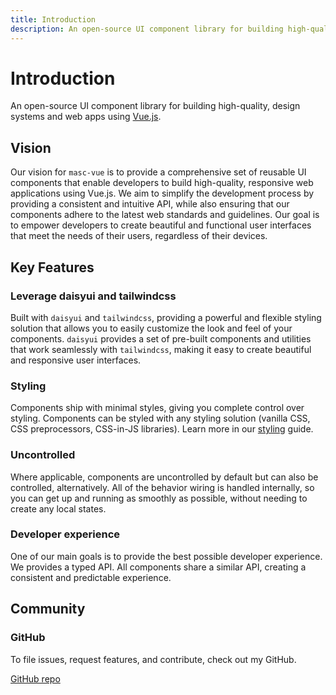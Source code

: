 ```yaml
---
title: Introduction
description: An open-source UI component library for building high-quality, design systems and web apps using Vue.
---
```


# Introduction

An open-source UI component library for building high-quality, design systems and web apps using <a href="https://vuejs.org" target="_blank" rel="noopener noreferrer">Vue.js</a>.

## Vision

Our vision for `masc-vue` is to provide a comprehensive set of reusable UI components that enable developers to build high-quality, responsive web applications using Vue.js. We aim to simplify the development process by providing a consistent and intuitive API, while also ensuring that our components adhere to the latest web standards and guidelines. Our goal is to empower developers to create beautiful and functional user interfaces that meet the needs of their users, regardless of their devices.

## Key Features

### Leverage daisyui and tailwindcss

Built with `daisyui` and `tailwindcss`, providing a powerful and flexible styling solution that allows you to easily customize the look and feel of your components. `daisyui` provides a set of pre-built components and utilities that work seamlessly with `tailwindcss`, making it easy to create beautiful and responsive user interfaces.

### Styling

Components ship with minimal styles, giving you complete control over styling. Components can be styled with any styling solution (vanilla CSS, CSS preprocessors, CSS-in-JS libraries). Learn more in our [styling](../overview/styling) guide.

### Uncontrolled

Where applicable, components are uncontrolled by default but can also be controlled, alternatively. All of the behavior wiring is handled internally, so you can get up and running as smoothly as possible, without needing to create any local states.

### Developer experience

One of our main goals is to provide the best possible developer experience. We provides a typed API. All components share a similar API, creating a consistent and predictable experience.

## Community

### GitHub

To file issues, request features, and contribute, check out my GitHub.

[GitHub repo](https://github.com/mohammadsiddiqui/masc-vue)
